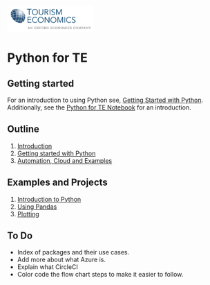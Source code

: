 <img src="/graphics/te-logo-clr.jpg" width="200">

# Python for TE

## Getting started

For an introduction to using Python see, [Getting Started with Python](https://docs.python.org/3/tutorial/index.html). Additionally, see the [Python for TE Notebook](/Python%20for%20TE.ipynb) for an introduction.

## Outline

1. [Introduction](/1.%20Introduction.pdf)
2. [Getting started with Python](/2.%20Getting%20started%20with%20Python.pdf)
3. [Automation, Cloud and Examples](/3.%20Automation%2C%20Cloud%20and%20Examples.pdf)

## Examples and Projects

1. [Introduction to Python](/examples/PythonForTE.ipynb)
2. [Using Pandas](/examples/pandas.ipynb)
3. [Plotting](/examples/plotting.ipynb)

## To Do
- Index of packages and their use cases. 
- Add more about what Azure is.
- Explain what CircleCI
- Color code the flow chart steps to make it easier to follow.
